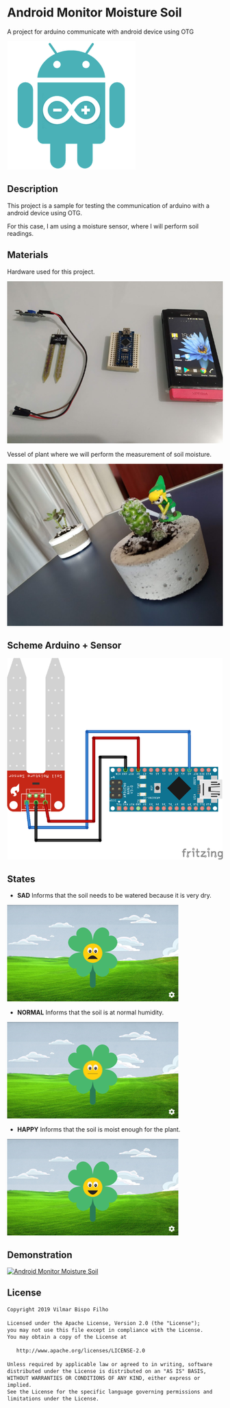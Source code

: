 Android Monitor Moisture Soil
=======

A project for arduino communicate with android device using OTG

![](images/mobile-development-arduino.png)


Description
------------
This project is a sample for testing the communication of arduino with a android device using OTG.

For this case, I am using a moisture sensor, where I will perform soil readings.


Materials
------------
Hardware used for this project.

![](images/hardware.png)


Vessel of plant where we will perform the measurement of soil moisture.

![](images/plant.png)


Scheme Arduino + Sensor
---------------------------
![](arduino/scheme_moisture_detect.png)


States
------------
- **SAD**
Informs that the soil needs to be watered because it is very dry.

![](images/smile_sad.png)

- **NORMAL**
Informs that the soil is at normal humidity.

![](images/smile_normal.png)


- **HAPPY**
Informs that the soil is moist enough for the plant.

![](images/smile_happy.png)


Demonstration
----------------
[![Android Monitor Moisture Soil](https://img.youtube.com/vi/67cqbQXxT_k/0.jpg)](https://www.youtube.com/watch?v=67cqbQXxT_k)


License
--------

    Copyright 2019 Vilmar Bispo Filho

    Licensed under the Apache License, Version 2.0 (the "License");
    you may not use this file except in compliance with the License.
    You may obtain a copy of the License at

       http://www.apache.org/licenses/LICENSE-2.0

    Unless required by applicable law or agreed to in writing, software
    distributed under the License is distributed on an "AS IS" BASIS,
    WITHOUT WARRANTIES OR CONDITIONS OF ANY KIND, either express or implied.
    See the License for the specific language governing permissions and
    limitations under the License.
